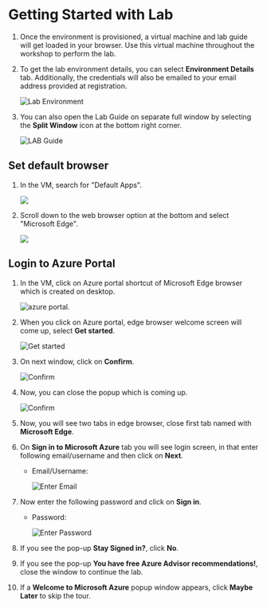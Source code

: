 
# Getting Started with Lab

1. Once the environment is provisioned, a virtual machine and lab guide will get loaded in your browser. Use this virtual machine throughout the workshop to perform the lab.

1. To get the lab environment details, you can select **Environment Details** tab. Additionally, the credentials will also be emailed to your email address provided at registration.

   ![](media/environment-details1.png "Lab Environment")
  
1. You can also open the Lab Guide on separate full window by selecting the **Split Window** icon at the bottom right corner.

   ![](media/split-window1.png "LAB Guide")
 
## Set default browser

1. In the VM, search for "Default Apps". 

   ![](media/default-apps.png)
   
1. Scroll down to the web browser option at the bottom and select "Microsoft Edge".

   ![](media/default-web-browser.png)
 
## Login to Azure Portal

1. In the VM, click on Azure portal shortcut of Microsoft Edge browser which is created on desktop.

   ![azure portal.](media/spring-cloud-vm1.png)
   
1. When you click on Azure portal, edge browser welcome screen will come up, select **Get started**.

   ![](media/task8.png "Get started")
   
1. On next window, click on **Confirm**.

   ![](./media/edge-confirm.png "Confirm")
   
1. Now, you can close the popup which is coming up.

   ![](media/edge-continue.png "Confirm")
   
1. Now, you will see two tabs in edge browser, close first tab named with **Microsoft Edge**.
   
1. On **Sign in to Microsoft Azure** tab you will see login screen, in that enter following email/username and then click on **Next**. 

   * Email/Username: <inject key="AzureAdUserEmail"></inject>
   
     ![](media/azure-login-enter-email.png "Enter Email")
     
1. Now enter the following password and click on **Sign in**.

   * Password: <inject key="AzureAdUserPassword"></inject>
   
     ![](media/azure-login-enter-password.png "Enter Password")
     
1. If you see the pop-up **Stay Signed in?**, click **No**.

1. If you see the pop-up **You have free Azure Advisor recommendations!**, close the window to continue the lab.

1. If a **Welcome to Microsoft Azure** popup window appears, click **Maybe Later** to skip the tour.
  

